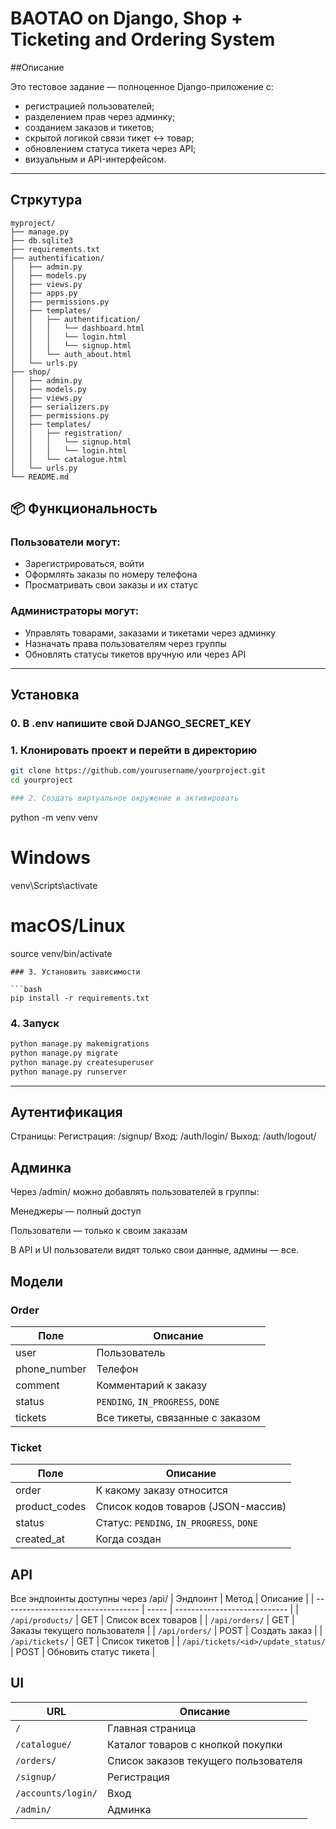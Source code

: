 # BAOTAO on Django,  Shop + Ticketing and Ordering System

##Описание

Это тестовое задание — полноценное Django-приложение с:

- регистрацией пользователей;
- разделением прав через админку;
- созданием заказов и тикетов;
- скрытой логикой связи тикет ↔ товар;
- обновлением статуса тикета через API;
- визуальным и API-интерфейсом.

---

## Стркутура
```
myproject/
├── manage.py
├── db.sqlite3
├── requirements.txt
├── authentification/
│   ├── admin.py
│   ├── models.py
│   ├── views.py
│   ├── apps.py
│   ├── permissions.py
│   ├── templates/
│   │   ├── authentification/
│   │   │   └── dashboard.html
│   │   │   └── login.html
│   │   │   └── signup.html
│   │   └── auth_about.html
│   └── urls.py
├── shop/
│   ├── admin.py
│   ├── models.py
│   ├── views.py
│   ├── serializers.py
│   ├── permissions.py
│   ├── templates/
│   │   ├── registration/
│   │   │   └── signup.html
│   │   │   └── login.html
│   │   └── catalogue.html
│   └── urls.py
└── README.md
```



## 📦 Функциональность

### Пользователи могут:

- Зарегистрироваться, войти
- Оформлять заказы по номеру телефона
- Просматривать свои заказы и их статус

### Администраторы могут:

- Управлять товарами, заказами и тикетами через админку
- Назначать права пользователям через группы
- Обновлять статусы тикетов вручную или через API

---

## Установка

### 0. В .env напишите свой DJANGO_SECRET_KEY

### 1. Клонировать проект и перейти в директорию

```bash
git clone https://github.com/yourusername/yourproject.git
cd yourproject

### 2. Создать виртуальное окружение и активировать

```
python -m venv venv

# Windows
venv\Scripts\activate

# macOS/Linux
source venv/bin/activate
```
### 3. Установить зависимости

```bash
pip install -r requirements.txt
```

### 4. Запуск
```bash
python manage.py makemigrations
python manage.py migrate
python manage.py createsuperuser
python manage.py runserver
```

---

## Аутентификация
Страницы:
Регистрация: /signup/
Вход: /auth/login/
Выход: /auth/logout/

## Админка

Через /admin/ можно добавлять пользователей в группы:

Менеджеры — полный доступ

Пользователи — только к своим заказам

В API и UI пользователи видят только свои данные, админы — все.

## Модели

### Order
| Поле          | Описание                         |
| ------------- | -------------------------------- |
| user          | Пользователь                     |
| phone\_number | Телефон                          |
| comment       | Комментарий к заказу             |
| status        | `PENDING`, `IN_PROGRESS`, `DONE` |
| tickets       | Все тикеты, связанные с заказом  |

### Ticket

| Поле           | Описание                                 |
| -------------- | ---------------------------------------- |
| order          | К какому заказу относится                |
| product\_codes | Список кодов товаров (JSON-массив)       |
| status         | Статус: `PENDING`, `IN_PROGRESS`, `DONE` |
| created_at    | Когда создан                             |

## API

Все эндпоинты доступны через /api/
| Эндпоинт                           | Метод | Описание                     |
| ---------------------------------- | ----- | ---------------------------- |
| `/api/products/`                   | GET   | Список всех товаров          |
| `/api/orders/`                     | GET   | Заказы текущего пользователя |
| `/api/orders/`                     | POST  | Создать заказ                |
| `/api/tickets/`                    | GET   | Список тикетов               |
| `/api/tickets/<id>/update_status/` | POST  | Обновить статус тикета       |

## UI
| URL                | Описание                             |
| ------------------ | ------------------------------------ |
| `/`                | Главная страница                     |
| `/catalogue/`      | Каталог товаров с кнопкой покупки    |
| `/orders/`         | Список заказов текущего пользователя |
| `/signup/`         | Регистрация                          |
| `/accounts/login/` | Вход                                 |
| `/admin/`          | Админка                              |
